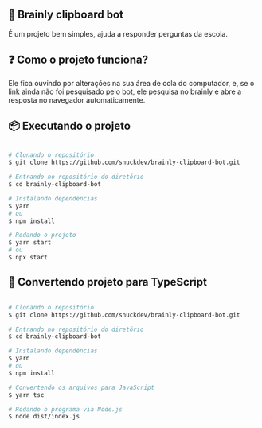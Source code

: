 ## 🤖 Brainly clipboard bot
É um projeto bem simples, ajuda a responder perguntas da escola.

## ❓ Como o projeto funciona?
Ele fica ouvindo por alterações na sua área de cola do computador, e, se o link
ainda não foi pesquisado pelo bot, ele pesquisa no brainly e abre a resposta no navegador
automaticamente.

## 📦 Executando o projeto
```bash

# Clonando o repositório
$ git clone https://github.com/snuckdev/brainly-clipboard-bot.git

# Entrando no repositório do diretório
$ cd brainly-clipboard-bot

# Instalando dependências
$ yarn
# ou
$ npm install

# Rodando o projeto
$ yarn start
# ou
$ npx start
```

## 🎉 Convertendo projeto para TypeScript
```bash

# Clonando o repositório
$ git clone https://github.com/snuckdev/brainly-clipboard-bot.git

# Entrando no repositório do diretório
$ cd brainly-clipboard-bot

# Instalando dependências
$ yarn
# ou
$ npm install

# Convertendo os arquivos para JavaScript
$ yarn tsc

# Rodando o programa via Node.js
$ node dist/index.js
```